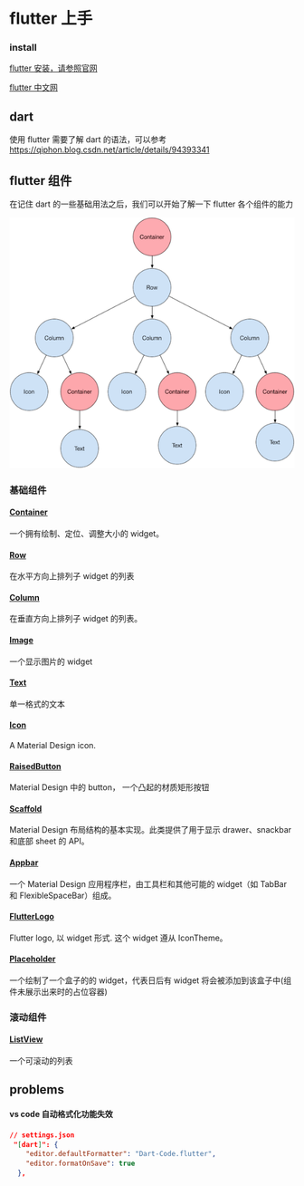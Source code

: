 # flutter 上手

### install

[flutter 安装，请参照官网 ](https://flutter.dev/docs/get-started/install)

[flutter 中文网](https://flutterchina.club/get-started/install/)

## dart

使用 flutter 需要了解 dart 的语法，可以参考 https://qiphon.blog.csdn.net/article/details/94393341

## flutter 组件

在记住 dart 的一些基础用法之后，我们可以开始了解一下 flutter 各个组件的能力

![flutter ui](../../imgs/flutter-style-ui.png)

### 基础组件

#### [Container](https://api.flutter.dev/flutter/widgets/Container-class.html)

一个拥有绘制、定位、调整大小的 widget。

#### [Row](https://api.flutter.dev/flutter/widgets/Row-class.html)

在水平方向上排列子 widget 的列表

#### [Column](https://api.flutter.dev/flutter/widgets/Column-class.html)

在垂直方向上排列子 widget 的列表。

#### [Image](https://api.flutter.dev/flutter/widgets/Image-class.html)

一个显示图片的 widget

#### [Text](https://api.flutter.dev/flutter/widgets/Text-class.html)

单一格式的文本

#### [Icon](https://api.flutter.dev/flutter/widgets/Icon-class.html)

A Material Design icon.

#### [RaisedButton](https://api.flutter.dev/flutter/material/RaisedButton-class.html)

Material Design 中的 button， 一个凸起的材质矩形按钮

#### [Scaffold](https://api.flutter.dev/flutter/material/Scaffold-class.html)

Material Design 布局结构的基本实现。此类提供了用于显示 drawer、snackbar 和底部 sheet 的 API。

#### [Appbar](https://api.flutter.dev/flutter/material/AppBar-class.html)

一个 Material Design 应用程序栏，由工具栏和其他可能的 widget（如 TabBar 和 FlexibleSpaceBar）组成。

#### [FlutterLogo](https://api.flutter.dev/flutter/material/FlutterLogo-class.html)

Flutter logo, 以 widget 形式. 这个 widget 遵从 IconTheme。

#### [Placeholder](https://api.flutter.dev/flutter/widgets/Placeholder-class.html)

一个绘制了一个盒子的的 widget，代表日后有 widget 将会被添加到该盒子中(组件未展示出来时的占位容器)

### 滚动组件

#### [ListView](https://api.flutter.dev/flutter/widgets/ListView-class.html)

一个可滚动的列表

## problems

#### vs code 自动格式化功能失效

```json
// settings.json
 "[dart]": {
    "editor.defaultFormatter": "Dart-Code.flutter",
    "editor.formatOnSave": true
  },
```
